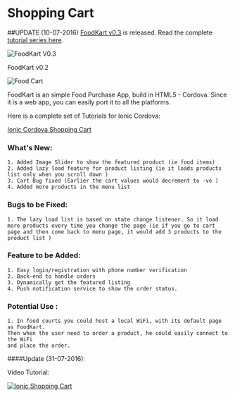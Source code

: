 # Shopping Cart 

##UPDATE (10-07-2016)
[FoodKart v0.3](https://github.com/arjunsk/ionic-firebase-shopping-cart) is released. Read the complete [tutorial series here](http://www.arjunsk.com/tag/firebase/). 

![FoodKart V0.3 ](https://raw.githubusercontent.com/arjunsk/ionic-firebase-shopping-cart/master/fk-latest.png)



FoodKart v0.2

![Food Cart ](https://raw.githubusercontent.com/arjunsk/ionic-shopping-cart-2/master/%23SCREEN_SHOT/screen.png)

FoodKart is an simple Food Purchase App, build in HTML5 - Cordova. Since it is a web app, you can easily port it to all the platforms.

Here is a complete set of Tutorials for Ionic Cordova:

[Ionic Cordova Shopping Cart ](http://www.arjunsk.com/tag/shopping-cart/)

###  What's New:

    1. Added Image Slider to show the featured product (ie food items)
    2. Added lazy load feature for product listing (ie it loads products list only when you scroll down )
    3. Cart Bug fixed (Earlier the cart values would decrement to -ve )
    4. Added more products in the menu list

###  Bugs to be Fixed:

    1. The lazy load list is based on state change listener. So it load more products every time you change the page (ie if you go to cart page and then come back to menu page, it would add 3 products to the product list )

###  Feature to be Added:

    1. Easy login/registration with phone number verification
    2. Back-end to handle orders
    3. Dynamically get the featured listing
    4. Push notification service to show the order status.

###  Potential Use :

    1. In food courts you could host a local WiFi, with its default page as FoodKart. 
    Then when the user need to order a product, he could easily connect to the WiFi 
    and place the order.  



####Update (31-07-2016):

Video Tutorial: 

[![Ionic Shopping Cart](https://img.youtube.com/vi/86u1_-ggsDE/0.jpg)](https://www.youtube.com/watch?v=86u1_-ggsDE&feature=youtu.be)

